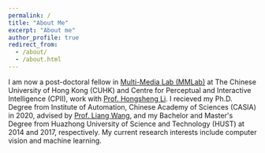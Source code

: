 ```yaml
---
permalink: /
title: "About Me"
excerpt: "About me"
author_profile: true
redirect_from: 
  - /about/
  - /about.html
---
```


I am now a post-doctoral fellow in [Multi-Media Lab (MMLab)](http://mmlab.ie.cuhk.edu.hk/) at The Chinese University of Hong Kong (CUHK) and Centre for Perceptual and Interactive Intelligence (CPII), work with [Prof. Hongsheng Li](https://scholar.google.com/citations?user=BN2Ze-QAAAAJ&hl=zh-TW&oi=ao). I recieved my Ph.D. Degree from Institute of Automation, Chinese Academy of Sciences (CASIA) in 2020, advised by [Prof. Liang Wang](http://www.ia.cas.cn/sourcedb_ia_cas/cn/iaexpert/201010/t20101013_2986122.html), and my Bachelor and Master's Degree from Huazhong University of Science and Technology (HUST) at 2014 and 2017, respectively. My current research interests include computer vision and machine learning.


